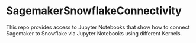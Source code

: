 # SagemakerSnowflakeConnectivity

This repo provides access to Jupyter Notebooks that show how to connect Sagemaker to Snowflake via Jupyter Notebooks using different Kernels.
